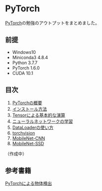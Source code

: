 # PyTorch

[PyTorch](https://pytorch.org/)の勉強のアウトプットをまとめました。

## 前提
- Windows10
- Miniconda3 4.8.4
- Python 3.7.7
- PyTorch 1.6.0
- CUDA 10.1

## 目次
1. [PyTorchの概要](https://github.com/JuvenileTalk9/PyTorch/blob/master/01_PyTorchの概要/PyTorchの概要.md)
2. [インストール方法](https://github.com/JuvenileTalk9/PyTorch/blob/master/02_インストール方法/インストール方法.md)
3. [Tensorによる基本的な演算](https://github.com/JuvenileTalk9/PyTorch/blob/master/03_Tensorによる基本的な演算/Tensorによる基本的な演算.md)
4. [ニューラルネットワークの学習](https://github.com/JuvenileTalk9/PyTorch/blob/master/04_ニューラルネットワークの学習/ニューラルネットワークの学習.md)
5. [DataLoaderの使い方](https://github.com/JuvenileTalk9/PyTorch/blob/master/05_DataLoaderの使い方/DataLoaderの使い方.md)
6. [torchvision](https://github.com/JuvenileTalk9/PyTorch/blob/master/06_torchvision/torchvision.md)
7. [MobileNet-CNN](https://github.com/JuvenileTalk9/PyTorch/blob/master/07_MobileNet-CNN/MobileNet-CNN.md)
8. [MobileNet-SSD](https://github.com/JuvenileTalk9/PyTorch/blob/master/08_MobileNet-SSD/MobileNet-SSD.md)

（作成中）

## 参考書籍
[PyTorchによる物体検出](https://www.ohmsha.co.jp/book/9784274225932/)
